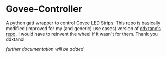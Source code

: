 # Govee-Controller

A python gatt wrapper to control Govee LED Strips. This repo is basically modified (improved for my (and generic) use cases) version of [ddxtanx's repo](https://github.com/ddxtanx/GoveeAPI). I would have to reinvent the wheel if it wasn't for them. Thank you ddxtanx!

*further documentation will be added*